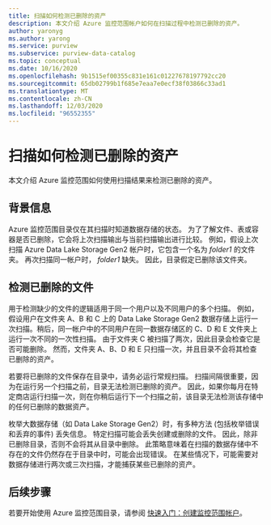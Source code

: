 ```yaml
---
title: 扫描如何检测已删除的资产
description: 本文介绍 Azure 监控范围帐户如何在扫描过程中检测已删除的资产。
author: yaronyg
ms.author: yarong
ms.service: purview
ms.subservice: purview-data-catalog
ms.topic: conceptual
ms.date: 10/16/2020
ms.openlocfilehash: 9b1515ef00355c831e161c01227678197792cc20
ms.sourcegitcommit: 65db02799b1f685e7eaa7e0ecf38f03866c33ad1
ms.translationtype: MT
ms.contentlocale: zh-CN
ms.lasthandoff: 12/03/2020
ms.locfileid: "96552355"
---
```

# <a name="how-scans-detect-deleted-assets"></a>扫描如何检测已删除的资产

本文介绍 Azure 监控范围如何使用扫描结果来检测已删除的资产。

## <a name="background-info"></a>背景信息

Azure 监控范围目录仅在其扫描时知道数据存储的状态。 为了了解文件、表或容器是否已删除，它会将上次扫描输出与当前扫描输出进行比较。 例如，假设上次扫描 Azure Data Lake Storage Gen2 帐户时，它包含一个名为 *folder1* 的文件夹。 再次扫描同一帐户时， *folder1* 缺失。 因此，目录假定已删除该文件夹。

## <a name="detecting-deleted-files"></a>检测已删除的文件

用于检测缺少的文件的逻辑适用于同一个用户以及不同用户的多个扫描。 例如，假设用户在文件夹 A、B 和 C 上的 Data Lake Storage Gen2 数据存储上运行一次扫描。稍后，同一帐户中的不同用户在同一数据存储区的 C、D 和 E 文件夹上运行一次不同的一次性扫描。 由于文件夹 C 被扫描了两次，因此目录会检查它是否可能删除。 然而，文件夹 A、B、D 和 E 只扫描一次，并且目录不会将其检查已删除的资产。

若要将已删除的文件保存在目录中，请务必运行常规扫描。 扫描间隔很重要，因为在运行另一个扫描之前，目录无法检测已删除的资产。 因此，如果你每月在特定商店运行扫描一次，则在你稍后运行下一个扫描之前，该目录无法检测该存储中的任何已删除的数据资产。

枚举大数据存储（如 Data Lake Storage Gen2）时，有多种方法 (包括枚举错误和丢弃的事件) 丢失信息。 特定扫描可能会丢失创建或删除的文件。 因此，除非已删除目录，否则不会将其从目录中删除。 此策略意味着在扫描的数据存储中不存在的文件仍然存在于目录中时，可能会出现错误。 在某些情况下，可能需要对数据存储进行两次或三次扫描，才能捕获某些已删除的资产。

## <a name="next-steps"></a>后续步骤

若要开始使用 Azure 监控范围目录，请参阅 [快速入门：创建监控范围帐户](create-catalog-portal.md)。
